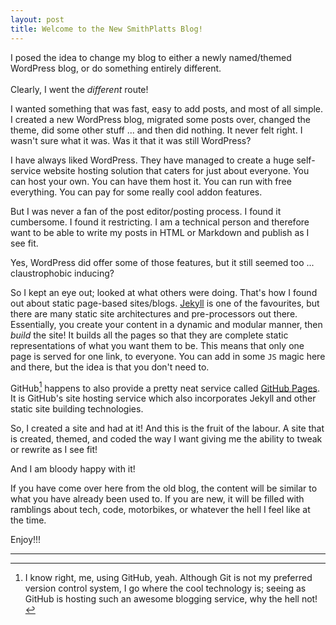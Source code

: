```yaml
---
layout: post
title: Welcome to the New SmithPlatts Blog!
---
```


I posed the idea to change my blog to either a newly named/themed WordPress blog, or do something entirely different.<br /><br />
Clearly, I went the _different_ route!

I wanted something that was fast, easy to add posts, and most of all simple. I created a new WordPress blog, migrated some posts over, changed the theme, did some other stuff ... and then did nothing. It never felt right. I wasn't sure what it was. Was it that it was still WordPress? 

I have always liked WordPress. They have managed to create a huge self-service website hosting solution that caters for just about everyone. You can host your own. You can have them host it. You can run with free everything. You can pay for some really cool addon features.

But I was never a fan of the post editor/posting process. I found it cumbersome. I found it restricting. I am a technical person and therefore want to be able to write my posts in HTML or Markdown and publish as I see fit.

Yes, WordPress did offer some of those features, but it still seemed too ... claustrophobic inducing?

So I kept an eye out; looked at what others were doing. That's how I found out about static page-based sites/blogs. [Jekyll](http://jekyllrb.com/) is one of the favourites, but there are many static site architectures and pre-processors out there. Essentially, you create your content in a dynamic and modular manner, then _build_ the site! It builds all the pages so that they are complete static representations of what you want them to be. This means that only one page is served for one link, to everyone. You can add in some `JS` magic here and there, but the idea is that you don't need to.

GitHub[^GitHub] happens to also provide a pretty neat service called [GitHub Pages](https://pages.github.com/). It is GitHub's site hosting service which also incorporates Jekyll and other static site building technologies.

So, I created a site and had at it! And this is the fruit of the labour. A site that is created, themed, and coded the way I want giving me the ability to tweak or rewrite as I see fit!

And I am bloody happy with it!

If you have come over here from the old blog, the content will be similar to what you have already been used to. If you are new, it will be filled with ramblings about tech, code, motorbikes, or whatever the hell I feel like at the time.

Enjoy!!!

___

[^GitHub]: I know right, me, using GitHub, yeah. Although Git is not my preferred version control system, I go where the cool technology is; seeing as GitHub is hosting such an awesome blogging service, why the hell not!
